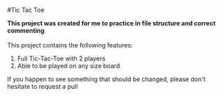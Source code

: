 #Tic Tac Toe

<b>This project was created for me to practice in file structure and correct commenting</b><br><br>
This project contains the following features:

<ol>

  <li> Full Tic-Tac-Toe with 2 players </li>
  <li> Able to be played on any size board </li>

</ol>
If you happen to see something that should be changed, please don't hesitate to request a pull
